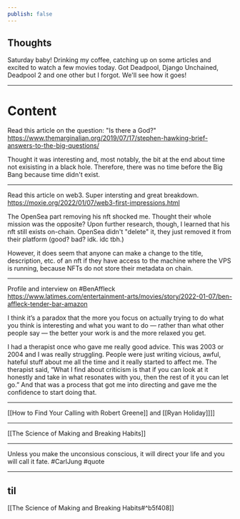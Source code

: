 ```yaml
---
publish: false
---
```

## Thoughts
Saturday baby! Drinking my coffee, catching up on some articles and excited to watch a few movies today. Got Deadpool, Django Unchained, Deadpool 2 and one other but I forgot. We'll see how it goes!

***
# Content

Read this article on the question: "Is there a God?"
https://www.themarginalian.org/2019/07/17/stephen-hawking-brief-answers-to-the-big-questions/

Thought it was interesting and, most notably, the bit at the end about time not exisisting in a black hole. Therefore, there was no time before the Big Bang because time didn't exist.

---

Read this article on web3. Super intersting and great breakdown.
https://moxie.org/2022/01/07/web3-first-impressions.html

The OpenSea part removing his nft shocked me. Thought their whole mission was the opposite? Upon further research, though, I learned that his nft still exists on-chain. OpenSea didn't "delete" it, they just removed it from their platform (good? bad? idk. idc tbh.)

However, it does seem that anyone can make a change to the title, description, etc. of an nft if they have access to the machine where the VPS is running, because NFTs do not store their metadata on chain.

--- 

Profile and interview on #BenAffleck
https://www.latimes.com/entertainment-arts/movies/story/2022-01-07/ben-affleck-tender-bar-amazon

I think it’s a paradox that the more you focus on actually trying to do what you think is interesting and what you want to do — rather than what other people say — the better your work is and the more relaxed you get.

I had a therapist once who gave me really good advice. This was 2003 or 2004 and I was really struggling. People were just writing vicious, awful, hateful stuff about me all the time and it really started to affect me. The therapist said, “What I find about criticism is that if you can look at it honestly and take in what resonates with you, then the rest of it you can let go.” And that was a process that got me into directing and gave me the confidence to start doing that.

---

[[How to Find Your Calling with Robert Greene]] and [[Ryan Holiday]]]]

---

[[The Science of Making and Breaking Habits]]

---

Unless you make the unconsious conscious, it will direct your life and you will call it fate. #CarlJung #quote

***
## til

[[The Science of Making and Breaking Habits#^b5f408]]

